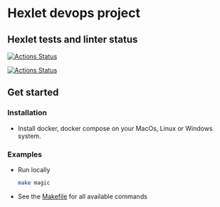# Hexlet devops project

## Hexlet tests and linter status

[![Actions Status](https://github.com/pochka15/devops-for-programmers-project-74/workflows/hexlet-check/badge.svg)](https://github.com/pochka15/devops-for-programmers-project-74/actions)

[![Actions Status](https://github.com/pochka15/devops-for-programmers-project-74/workflows/push/badge.svg)](https://github.com/pochka15/devops-for-programmers-project-74/actions)

## Get started

### Installation

- Install docker, docker compose on your MacOs, Linux or Windows system. 

### Examples

- Run locally

    ```sh
    make magic
    ```

- See the [Makefile](Makefile) for all available commands
